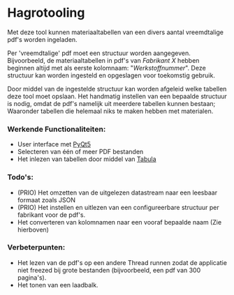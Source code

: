 # Hagrotooling

Met deze tool kunnen materiaaltabellen van een divers aantal vreemdtalige pdf's worden ingeladen.

Per 'vreemdtalige' pdf moet een structuur worden aangegeven. Bijvoorbeeld, de materiaaltabellen in pdf's van *Fabrikant X* hebben beginnen altijd met als eerste kolomnaam: "*Werkstoffnummer*".
Deze structuur kan worden ingesteld en opgeslagen voor toekomstig gebruik.

Door middel van de ingestelde structuur kan worden afgeleid welke tabellen deze tool moet opslaan. Het handmatig instellen van een bepaalde structuur is nodig, omdat de pdf's namelijk uit meerdere tabellen kunnen bestaan; Waaronder tabellen die helemaal niks te maken hebben met materialen. 

### Werkende Functionaliteiten:
- User interface met [PyQt5](https://pypi.org/project/PyQt5/)
- Selecteren van één of meer PDF bestanden
- Het inlezen van tabellen door middel van [Tabula](https://pypi.org/project/tabula-py/)


### Todo's:
- (PRIO) Het omzetten van de uitgelezen datastream naar een leesbaar formaat zoals JSON
- (PRIO) Het instellen en uitlezen van een configureerbare structuur per fabrikant voor de pdf's.
- Het converteren van kolomnamen naar een vooraf bepaalde naam (Zie hierboven)

### Verbeterpunten:
- Het lezen van de pdf's op een andere Thread runnen zodat de applicatie niet freezed bij grote bestanden (bijvoorbeeld, een pdf van 300 pagina's).
- Het tonen van een laadbalk.